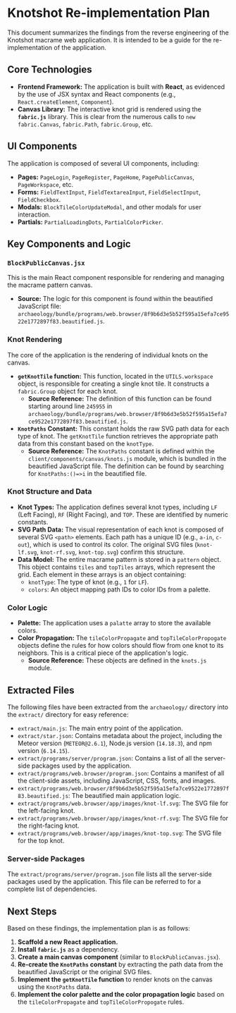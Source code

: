 # Knotshot Re-implementation Plan

This document summarizes the findings from the reverse engineering of the Knotshot macrame web application. It is intended to be a guide for the re-implementation of the application.

## Core Technologies

*   **Frontend Framework:** The application is built with **React**, as evidenced by the use of JSX syntax and React components (e.g., `React.createElement`, `Component`).
*   **Canvas Library:** The interactive knot grid is rendered using the **`fabric.js`** library. This is clear from the numerous calls to `new fabric.Canvas`, `fabric.Path`, `fabric.Group`, etc.

## UI Components

The application is composed of several UI components, including:

*   **Pages:** `PageLogin`, `PageRegister`, `PageHome`, `PagePublicCanvas`, `PageWorkspace`, etc.
*   **Forms:** `FieldTextInput`, `FieldTextareaInput`, `FieldSelectInput`, `FieldCheckbox`.
*   **Modals:** `BlockTileColorUpdateModal`, and other modals for user interaction.
*   **Partials:** `PartialLoadingDots`, `PartialColorPicker`.

## Key Components and Logic

### `BlockPublicCanvas.jsx`

This is the main React component responsible for rendering and managing the macrame pattern canvas.

*   **Source:** The logic for this component is found within the beautified JavaScript file: `archaeology/bundle/programs/web.browser/8f9b6d3e5b52f595a15efa7ce9522e1772897f83.beautified.js`.

### Knot Rendering

The core of the application is the rendering of individual knots on the canvas.

*   **`getKnotTile` function:** This function, located in the `UTILS.workspace` object, is responsible for creating a single knot tile. It constructs a `fabric.Group` object for each knot.
    *   **Source Reference:** The definition of this function can be found starting around line `245955` in `archaeology/bundle/programs/web.browser/8f9b6d3e5b52f595a15efa7ce9522e1772897f83.beautified.js`.
*   **`KnotPaths` Constant:** This constant holds the raw SVG path data for each type of knot. The `getKnotTile` function retrieves the appropriate path data from this constant based on the `knotType`.
    *   **Source Reference:** The `KnotPaths` constant is defined within the `client/components/canvas/knots.js` module, which is bundled in the beautified JavaScript file. The definition can be found by searching for `KnotPaths:()=>i` in the beautified file.

### Knot Structure and Data

*   **Knot Types:** The application defines several knot types, including `LF` (Left Facing), `RF` (Right Facing), and `TOP`. These are identified by numeric constants.
*   **SVG Path Data:** The visual representation of each knot is composed of several SVG `<path>` elements. Each path has a unique ID (e.g., `a-in`, `c-out`), which is used to control its color. The original SVG files (`knot-lf.svg`, `knot-rf.svg`, `knot-top.svg`) confirm this structure.
*   **Data Model:** The entire macrame pattern is stored in a `pattern` object. This object contains `tiles` and `topTiles` arrays, which represent the grid. Each element in these arrays is an object containing:
    *   `knotType`: The type of knot (e.g., `1` for `LF`).
    *   `colors`: An object mapping path IDs to color IDs from a palette.

### Color Logic

*   **Palette:** The application uses a `palatte` array to store the available colors.
*   **Color Propagation:** The `tileColorPropagate` and `topTileColorPropogate` objects define the rules for how colors should flow from one knot to its neighbors. This is a critical piece of the application's logic.
    *   **Source Reference:** These objects are defined in the `knots.js` module.

## Extracted Files

The following files have been extracted from the `archaeology/` directory into the `extract/` directory for easy reference:

- `extract/main.js`: The main entry point of the application.
- `extract/star.json`: Contains metadata about the project, including the Meteor version (`METEOR@2.6.1`), Node.js version (`14.18.3`), and npm version (`6.14.15`).
- `extract/programs/server/program.json`: Contains a list of all the server-side packages used by the application.
- `extract/programs/web.browser/program.json`: Contains a manifest of all the client-side assets, including JavaScript, CSS, fonts, and images.
- `extract/programs/web.browser/8f9b6d3e5b52f595a15efa7ce9522e1772897f83.beautified.js`: The beautified main application logic.
- `extract/programs/web.browser/app/images/knot-lf.svg`: The SVG file for the left-facing knot.
- `extract/programs/web.browser/app/images/knot-rf.svg`: The SVG file for the right-facing knot.
- `extract/programs/web.browser/app/images/knot-top.svg`: The SVG file for the top knot.

### Server-side Packages

The `extract/programs/server/program.json` file lists all the server-side packages used by the application. This file can be referred to for a complete list of dependencies.

## Next Steps

Based on these findings, the implementation plan is as follows:

1.  **Scaffold a new React application.**
2.  **Install `fabric.js`** as a dependency.
3.  **Create a main canvas component** (similar to `BlockPublicCanvas.jsx`).
4.  **Re-create the `KnotPaths` constant** by extracting the path data from the beautified JavaScript or the original SVG files.
5.  **Implement the `getKnotTile` function** to render knots on the canvas using the `KnotPaths` data.
6.  **Implement the color palette and the color propagation logic** based on the `tileColorPropagate` and `topTileColorPropogate` rules.
